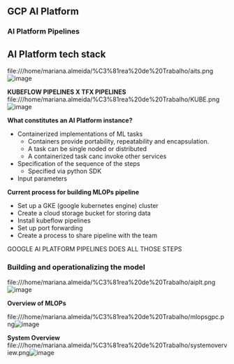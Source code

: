## GCP AI Platform

### AI Platform Pipelines


## AI Platform tech stack 

file:///home/mariana.almeida/%C3%81rea%20de%20Trabalho/aits.png![image](https://user-images.githubusercontent.com/39881974/217611193-46fc9e75-43d6-49b3-a9d8-a5143b5a4eb4.png)

**KUBEFLOW PIPELINES X TFX PIPELINES**
file:///home/mariana.almeida/%C3%81rea%20de%20Trabalho/KUBE.png![image](https://user-images.githubusercontent.com/39881974/217611542-028e786d-2b7c-4054-a29e-7647028f00c1.png)

**What constitutes an AI Platform instance?**
* Containerized implementations of ML tasks
  - Containers provide portability, repeatability and encapsulation. 
  - A task can be single noded or distributed 
  - A containerized task canc invoke other services 
* Specification of the sequence of the steps
  - Specified via python SDK
* Input parameters

**Current process for building MLOPs pipeline**
* Set up a GKE (google kubernetes engine) cluster
* Create a cloud storage bucket for storing data
* Install kubeflow pipelines
* Set up port forwarding 
* Create a process to share pipeline with the team 

GOOGLE AI PLATFORM PIPELINES DOES ALL THOSE STEPS 


### Building and operationalizing the model 

file:///home/mariana.almeida/%C3%81rea%20de%20Trabalho/aiplt.png![image](https://user-images.githubusercontent.com/39881974/217608037-5ef5cb48-c8a5-4d36-b71f-e81e9d79b8f9.png)


**Overview of MLOPs**

file:///home/mariana.almeida/%C3%81rea%20de%20Trabalho/mlopsgpc.png![image](https://user-images.githubusercontent.com/39881974/217608529-d4d4fd31-1457-4e30-855d-04e2a292464a.png)

**System Overview**
file:///home/mariana.almeida/%C3%81rea%20de%20Trabalho/systemoverview.png![image](https://user-images.githubusercontent.com/39881974/217608808-b5061eef-0ed7-4c9a-a474-69f404868565.png)

